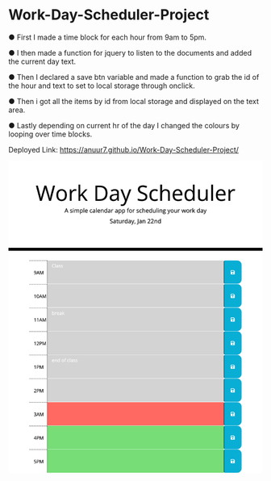 # Work-Day-Scheduler-Project

● First I made a time block for each hour from 9am to 5pm.

● I then made a function for jquery to listen to the documents and added the current day text.

● Then I declared a save btn variable and made a function to grab the id of the hour and text to set to local storage through onclick.

● Then i got all the items by id from local storage and displayed on the text area.

● Lastly depending on current hr of the day I changed the colours by looping over time blocks.


Deployed Link: https://anuur7.github.io/Work-Day-Scheduler-Project/

![alt text](images/calender.png)